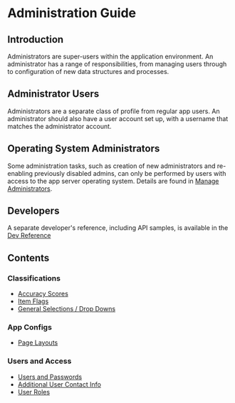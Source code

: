 # Administration Guide

## Introduction

Administrators are super-users within the application environment. An administrator has a range of responsibilities, from managing users through to configuration of new data structures and processes.

## Administrator Users

Administrators are a separate class of profile from regular app users. An administrator should also have a user account set up, with a username that matches the administrator account.

## Operating System Administrators

Some administration tasks, such as creation of new administrators and re-enabling previously disabled admins, can only be performed by users with access to the app server operating system. Details are found in [Manage Administrators](/help/admin_reference/admins/0_introduction.md).

## Developers

A separate developer's reference, including API samples, is available in the [Dev Reference](/help/dev_reference/main/README)

## Contents

### Classifications

- [Accuracy Scores](/help/admin_reference/accuracy_scores/0_introduction)
- [Item Flags](/help/admin_reference/item_flag_names/0_introduction)
- [General Selections / Drop Downs](/help/admin_reference/general_selections/0_introduction)

### App Configs

- [Page Layouts](/help/admin_reference/page_layouts/0_introduction)

### Users and Access

- [Users and Passwords](/help/admin_reference/users/0_introduction)
- [Additional User Contact Info](/help/admin_reference/contact_infos/0_introduction)
- [User Roles](/help/admin_reference/user_roles/0_introduction)
